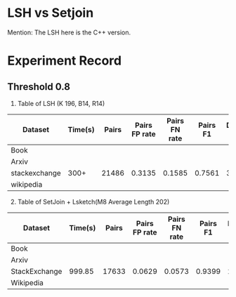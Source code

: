 # LSH vs Setjoin
Mention: The LSH here is the C++ version.

# Experiment Record

##  Threshold 0.8
1. Table of LSH (K 196, B14, R14)

| Dataset| Time(s) | Pairs | Pairs FP rate| Pairs FN rate| Pairs F1| Distinct Docs | Docs FP rate| Docs FN rate|
|----------|----------|----------|----------|----------|----------|----------|----------|----------|
| Book    |
| Arxiv    |
| stackexchange | 300+| 21486 | 0.3135 | 0.1585|0.7561|33456|0.2291|0.1153|
| wikipedia    |

2.  Table of SetJoin + Lsketch(M8 Average Length 202)

| Dataset| Time(s) | Pairs | Pairs FP rate| Pairs FN rate| Pairs F1| Distinct Docs | Docs FP rate| Docs FN rate|
|----------|----------|----------|----------|----------|----------|----------|----------|----------|
| Book          |  | |   |
| Arxiv         |  |  |   | 
| StackExchange |999.85 | 17633 | 0.0629 | 0.0573|0.9399|29436|0.0601|0.0509|
| Wikipedia     |  | |
